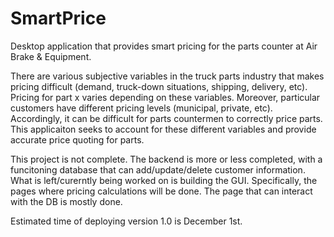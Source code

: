 # SmartPrice
Desktop application that provides smart pricing for the parts counter at Air Brake & Equipment.

There are various subjective variables in the truck parts industry that makes pricing difficult (demand, truck-down situations, shipping, delivery, etc). Pricing for part x varies depending on these variables. Moreover, particular customers have different pricing levels (municipal, private, etc). Accordingly, it can be difficult for parts countermen to correctly price parts. This applicaiton seeks to account for these different variables and provide accurate price quoting for parts.

This project is not complete. The backend is more or less completed, with a funcitoning database that can add/update/delete customer information. 
What is left/curerntly being worked on is building the GUI. Specifically, the pages where pricing calculations will be done. The page 
that can interact with the DB is mostly done. 

Estimated time of deploying version 1.0 is December 1st.


